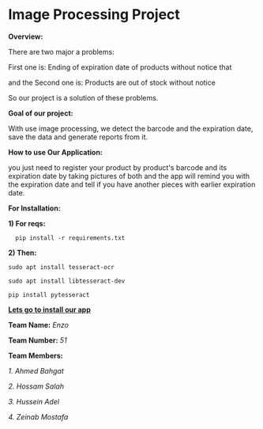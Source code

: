 # Image Processing Project

**Overview:**

There are two major a problems:

First one is: Ending of expiration date of products without notice that 

and the Second one is: Products are out of stock without notice

So our project is a solution of these problems.

**Goal of our project:**

With use image processing, we detect the barcode and the expiration date, save the data and generate reports from it.

**How to use Our Application:**

you just need to register your product by product's barcode and its expiration date by taking pictures of both and the app will remind you with the expiration date and tell if you have another pieces with earlier expiration date.

**For Installation:**

**1) For reqs:**

      pip install -r requirements.txt

**2) Then:**

    sudo apt install tesseract-ocr

    sudo apt install libtesseract-dev

    pip install pytesseract
    
 **[Lets go to install our app](https://github.com/hossa95/ImageProject/tree/master/enzo)**


**Team Name:** *Enzo*

**Team Number:** *51*

**Team Members:**

*1. Ahmed Bahgat*

*2. Hossam Salah*

*3. Hussein Adel*

*4. Zeinab Mostafa*
